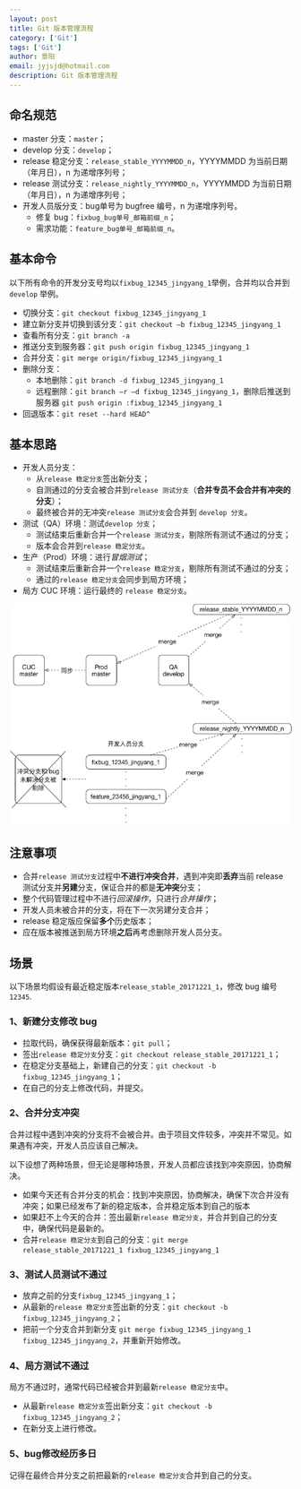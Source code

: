 ```yaml
---
layout: post
title: Git 版本管理流程
category: ['Git']
tags: ['Git']
author: 景阳
email: jyjsjd@hotmail.com
description: Git 版本管理流程
---
```


## 命名规范
* master 分支：`master`；
* develop 分支：`develop`；
* release 稳定分支：`release_stable_YYYYMMDD_n`，YYYYMMDD 为当前日期（年月日），n 为递增序列号；
* release 测试分支：`release_nightly_YYYYMMDD_n`，YYYYMMDD 为当前日期（年月日），n 为递增序列号；
* 开发人员版分支：bug单号为 bugfree 编号，n 为递增序列号。
  - 修复 bug：`fixbug_bug单号_邮箱前缀_n`；
  - 需求功能：`feature_bug单号_邮箱前缀_n`。

## 基本命令
以下所有命令的开发分支号均以`fixbug_12345_jingyang_1`举例，合并均以合并到 `develop` 举例。

* 切换分支：`git checkout fixbug_12345_jingyang_1`
* 建立新分支并切换到该分支：`git checkout –b fixbug_12345_jingyang_1`
* 查看所有分支：`git branch -a`
* 推送分支到服务器：`git push origin fixbug_12345_jingyang_1`
* 合并分支：`git merge origin/fixbug_12345_jingyang_1`
* 删除分支：
  - 本地删除：`git branch -d fixbug_12345_jingyang_1`
  - 远程删除：`git branch –r –d fixbug_12345_jingyang_1`，删除后推送到服务器 `git push origin :fixbug_12345_jingyang_1`
* 回退版本：`git reset --hard HEAD^`

## 基本思路
* 开发人员分支：
  - 从`release 稳定分支`签出新分支；
  - 自测通过的分支会被合并到`release 测试分支`（**合并专员不会合并有冲突的分支**）；
  - 最终被合并的无冲突`release 测试分支`会合并到 `develop 分支`。
* 测试（QA）环境：测试`develop 分支`；
  - 测试结束后重新合并一个`release 测试分支`，剔除所有测试不通过的分支；
  - 版本会合并到`release 稳定分支`。
* 生产（Prod）环境：进行*冒烟测试*；
  - 测试结束后重新合并一个`release 稳定分支`，剔除所有测试不通过的分支；
  - 通过的`release 稳定分支`会同步到局方环境；
* 局方 CUC 环境：运行最终的 `release 稳定分支`。

![git.png](/assets/img/git.png)

## 注意事项
* 合并`release 测试分支`过程中**不进行冲突合并**，遇到冲突即**丢弃**当前 release 测试分支并**另建**分支，保证合并的都是**无冲突**分支；
* 整个代码管理过程中不进行*回滚操作*，只进行*合并操作*；
* 开发人员未被合并的分支，将在下一次另建分支合并；
* release 稳定版应保留**多个**历史版本；
* 应在版本被推送到局方环境**之后**再考虑删除开发人员分支。

## 场景
以下场景均假设有最近稳定版本`release_stable_20171221_1`，修改 bug 编号`12345`.

### 1、新建分支修改 bug
* 拉取代码，确保获得最新版本：`git pull`；
* 签出`release 稳定分支`分支：`git checkout release_stable_20171221_1`；
* 在稳定分支基础上，新建自己的分支：`git checkout -b fixbug_12345_jingyang_1`；
* 在自己的分支上修改代码，并提交。

### 2、合并分支冲突
合并过程中遇到冲突的分支将不会被合并。由于项目文件较多，冲突并不常见。如果遇有冲突，开发人员应该自己解决。

以下设想了两种场景，但无论是哪种场景，开发人员都应该找到冲突原因，协商解决。
* 如果今天还有合并分支的机会：找到冲突原因，协商解决，确保下次合并没有冲突；如果已经发布了新的稳定版本，合并稳定版本到自己的版本
* 如果赶不上今天的合并：签出最新`release 稳定分支`，并合并到自己的分支中，确保代码是最新的。
* 合并`release 稳定分支`到自己的分支：`git merge release_stable_20171221_1 fixbug_12345_jingyang_1`

### 3、测试人员测试不通过
* 放弃之前的分支`fixbug_12345_jingyang_1`；
* 从最新的`release 稳定分支`签出新的分支：`git checkout -b fixbug_12345_jingyang_2`；
* 把前一个分支合并到新分支 `git merge fixbug_12345_jingyang_1 fixbug_12345_jingyang_2`，并重新开始修改。

### 4、局方测试不通过
局方不通过时，通常代码已经被合并到最新`release 稳定分支`中。
* 从最新`release 稳定分支`签出新分支：`git checkout -b fixbug_12345_jingyang_2`；
* 在新分支上进行修改。

### 5、bug修改经历多日
记得在最终合并分支之前把最新的`release 稳定分支`合并到自己的分支。
